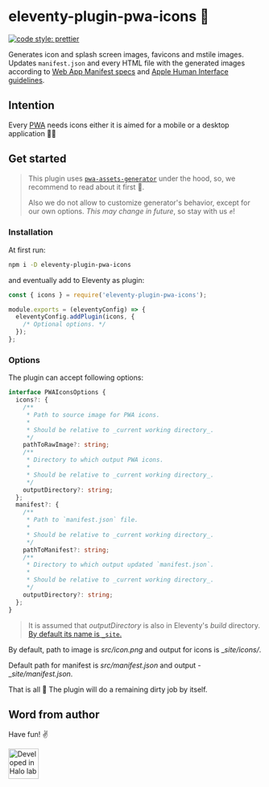 # eleventy-plugin-pwa-icons 🎨

[![code style: prettier](https://img.shields.io/badge/code_style-prettier-ff69b4.svg?style=flat-square)](https://github.com/prettier/prettier)

Generates icon and splash screen images, favicons and mstile images. Updates `manifest.json` and every HTML file with the generated images according to [Web App Manifest specs](https://www.w3.org/TR/appmanifest/) and [Apple Human Interface guidelines](https://developer.apple.com/design/human-interface-guidelines/).

## Intention

Every [PWA](https://en.wikipedia.org/wiki/Progressive_web_application) needs icons either it is aimed for a mobile or a desktop application 💁‍♂️

## Get started

> This plugin uses [`pwa-assets-generator`](https://github.com/onderceylan/pwa-asset-generator) under the hood, so, we recommend to read about it first 🥸.
>
> Also we do not allow to customize generator's behavior, except for our own options. _This may change in future_, so stay with us ✊!

### Installation

At first run:

```sh
npm i -D eleventy-plugin-pwa-icons
```

and eventually add to Eleventy as plugin:

```js
const { icons } = require('eleventy-plugin-pwa-icons');

module.exports = (eleventyConfig) => {
  eleventyConfig.addPlugin(icons, {
    /* Optional options. */
  });
};
```

### Options

The plugin can accept following options:

```ts
interface PWAIconsOptions {
  icons?: {
    /**
     * Path to source image for PWA icons.
     *
     * Should be relative to _current working directory_.
     */
    pathToRawImage?: string;
    /**
     * Directory to which output PWA icons.
     *
     * Should be relative to _current working directory_.
     */
    outputDirectory?: string;
  };
  manifest?: {
    /**
     * Path to `manifest.json` file.
     *
     * Should be relative to _current working directory_.
     */
    pathToManifest?: string;
    /**
     * Directory to which output updated `manifest.json`.
     *
     * Should be relative to _current working directory_.
     */
    outputDirectory?: string;
  };
}
```

> It is assumed that _outputDirectory_ is also in Eleventy's _build_ directory. [By default its name is `_site`.](https://www.11ty.dev/docs/config/#output-directory)

By default, path to image is _src/icon.png_ and output for icons is \__site/icons/_.

Default path for manifest is _src/manifest.json_ and output - \__site/manifest.json_.

That is all 👐 The plugin will do a remaining dirty job by itself.

## Word from author

Have fun! ✌️

<a href="https://www.halo-lab.com/?utm_source=github-brifinator-3000">
    <img src="https://api.halo-lab.com/wp-content/uploads/dev_halo.svg" alt="Developed in Halo lab" height="60">
</a>

